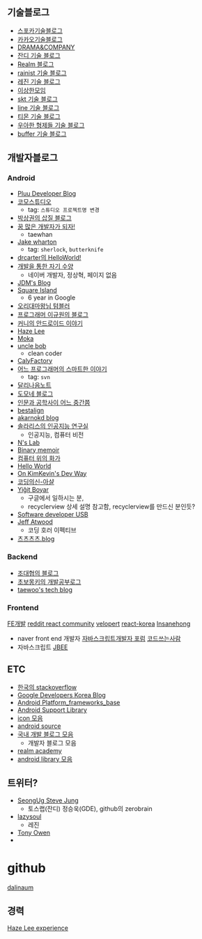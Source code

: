 ## 기술블로그
- [스포카기술블로그](https://spoqa.github.io/)
- [카카오기술블로그](http://tech.kakao.com/)
- [DRAMA&COMPANY](http://blog.dramancompany.com/category/develop/)
- [잔디 기술 블로그](http://tosslab.github.io/teams/)
- [Realm 블로그](https://realm.io/kr/communities/java/)
- [rainist 기술 블로그](https://medium.com/rainist-engineering)
- [레진 기술 블로그](http://tech.lezhin.com)
- [이상한모임](https://blog.weirdx.io)
- [skt 기술 블로그](http://readme.skplanet.com)
- [line 기술 블로그](https://engineering.linecorp.com/ko)
- [티몬 기술 블로그](http://tmondev.blog.me)
- [우아한 형제들 기술 블로그](http://woowabros.github.io)
- [buffer 기술 블로그](https://overflow.buffer.com)

## 개발자블로그
### Android
- [Pluu Developer Blog](http://pluu.github.io/)
- [코모스튜디오](http://comostudio.tistory.com/)
  - tag: `스튜디오 프로젝트명 변경`
- [박상권의 삽질 블로그](http://gun0912.tistory.com/)
- [꿈 많은 개발자가 되자!](http://thdev.net)
  - taewhan
- [Jake wharton](http://jakewharton.com/)
  - tag: `sherlock`, `butterknife`
- [drcarter의 HelloWorld!](http://drcarter.tistory.com/)
- [개발을 통한 자기 수양](http://blog.benelog.net/)
  - 네이버 개발자, 정상혁, 페이지 없음
- [JDM's Blog](http://jdm.kr/blog/)
- [Square Island](http://blog.sqisland.com/)
  - 6 year in Google
- [오리대마왕님 텀블러](http://kingorihouse.tumblr.com/)
- [프로그래머 이규원의 블로그](https://justhackem.wordpress.com)
- [커니의 안드로이드 이야기](https://kunny.github.io)
- [Haze Lee](http://realignist.me)
- [Moka](https://moka-a.github.io)
- [uncle bob](http://blog.cleancoder.com)
  - clean coder
- [CalyFactory](https://calyfactory.github.io)
- [어느 프로그래머의 스마트한 이야기](http://zzznara2.tistory.com/)
  - tag: `svn`
- [달리나음노트](http://dalinaum.github.io)
- [도모네 블로그](http://blog.naver.com/PostList.nhn?blogId=netrance&skinType=&skinId=&from=menu&userSelectMenu=true)
- [인문과 공학사이 어느 중간쯤](http://imcreator.tistory.com)
- [bestalign](http://bestalign.github.io)
- [akarnokd blog](https://akarnokd.blogspot.kr)
- [솔라리스의 인공지능 연구실](http://solarisailab.com)
  - 인공지능, 컴퓨터 비전
- [N's Lab](http://doohyun.tistory.com)
- [Binary memoir](http://kimjihyok.info)
- [컴퓨터 위의 화가](http://freemmer.tistory.com)
- [Hello World](http://youknow-yoonho.blogspot.kr)
- [On KimKevin's Dev Way](https://kimkevin.net)
- [코딩의신-아샬](http://ahastudio.com)
- [Yiğit Boyar](http://www.birbit.com/)
  - 구글에서 일하시는 분,
  - recyclerview 상세 설명 참고함, recyclerview를 만드신 분인듯?
- [Software developer USB](http://blog.unsignedusb.com)
- [Jeff Atwood](https://blog.codinghorror.com)
  - 코딩 호러 이펙티브
- [츠츠츠츠.blog](https://cmcmcmcm.blog)


### Backend
- [조대협의 블로그](http://bcho.tistory.com)
- [초보몽키의 개발공부로그](https://wayhome25.github.io)
- [taewoo's tech blog](https://twpower.github.io/about/)


### Frontend
[FE개발](https://github.com/nhnent/fe.javascript/)
[reddit react community](https://www.reddit.com/r/reactjs/)
[velopert](https://velopert.com/reactjs-tutorials)
[react-korea](https://www.facebook.com/groups/react.ko/about/)
[Insanehong](http://insanehong.kr)
  - naver front end 개발자
[자바스크립트개발자 포럼](https://jsdev.kr)
[코드쓰는사람](https://taegon.kim)
  - 자바스크립트
[JBEE](https://jaeyeophan.github.io)

## ETC
- [한국의 stackoverflow](https://hashcode.co.kr/)
- [Google Developers Korea Blog](https://developers-kr.googleblog.com/)
- [Android Platform_frameworks_base](https://github.com/android/platform_frameworks_base)
- [Android Support Library](https://github.com/android/platform_frameworks_support)
- [icon 모음](https://material.io/icons/)
- [android source](https://source.android.com/source/site-updates)
- [국내 개발 블로그 모음](https://github.com/sarojaba/awesome-devblog)
  - 개발자 블로그 모음
- [realm academy](https://academy.realm.io/kr/)
- [android library 모음](https://github.com/JStumpp/awesome-android)


## 트위터?
- [SeongUg Steve Jung](https://medium.com/@jsuch2362)
  - 토스랩(잔디) 정승욱(GDE), github의 zerobrain
- [lazysoul](https://medium.com/@lazysoul)
  - 레진
- [Tony Owen](https://medium.com/@tonyowen)
-
# github
[dalinaum](https://github.com/dalinaum)


## 경력
[Haze Lee experience](http://re.aligni.st)
